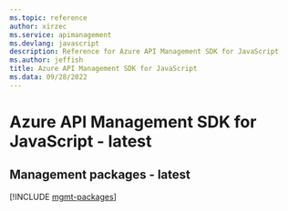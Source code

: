```yaml
---
ms.topic: reference
author: xirzec
ms.service: apimanagement
ms.devlang: javascript
description: Reference for Azure API Management SDK for JavaScript
ms.author: jeffish
title: Azure API Management SDK for JavaScript
ms.data: 09/28/2022
---
```

# Azure API Management SDK for JavaScript - latest

## Management packages - latest
[!INCLUDE [mgmt-packages](api-management-mgmt-index.md)]